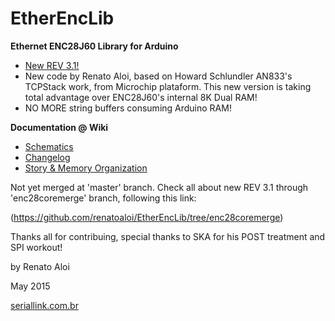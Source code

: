 EtherEncLib
===========

**Ethernet ENC28J60 Library for Arduino**

- [New REV 3.1!](https://github.com/renatoaloi/EtherEncLib/tree/enc28coremerge)
- New code by Renato Aloi, based on Howard Schlundler AN833's TCPStack work, from Microchip plataform. This new version is taking total advantage over ENC28J60's internal 8K Dual RAM!
- NO MORE string buffers consuming Arduino RAM!

**Documentation @ Wiki**

- [Schematics](https://github.com/renatoaloi/EtherEncLib/wiki/Schematics)
- [Changelog](https://github.com/renatoaloi/EtherEncLib/wiki/Revisions)
- [Story & Memory Organization](https://github.com/renatoaloi/EtherEncLib/wiki)

Not yet merged at 'master' branch. Check all about new REV 3.1 through 'enc28coremerge' branch, following this link:

(https://github.com/renatoaloi/EtherEncLib/tree/enc28coremerge)

Thanks all for contribuing, special thanks to SKA for his POST treatment and SPI workout!

by Renato Aloi

May 2015

[seriallink.com.br](http://www.seriallink.com.br)

